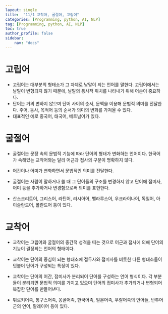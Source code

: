 ```yaml
---
layout: single
title:  "11/1 교착어, 굴절어, 고립어"
categories: [Programming, python, AI, NLP]
tag: [Programming, python, AI, NLP]
toc: true
author_profile: false
sidebar:
    nav: "docs"
---
```


# 고립어 

* 고립어는 대부분의 형태소가 그 자체로 낱말이 되는 언어를 말한다. 고립어에서는 낱말이 변형되지 않기 때문에, 낱말의 통사적 위치를 나타내기 위해 어순이 중요하다.
* 단어는 거의 변하지 않으며 단어 사이의 순서, 문맥을 이용해 문법적 의미를 전달한다. 주어, 동사, 목적어 등의 순서가 의미의 변화를 가져올 수 있다.
* 대표적인 예로 중국어, 태국어, 베트남어가 있다.



# 굴절어

* 굴절어는 문장 속의 문법적 기능에 따라 단어의 형태가 변화하는 언어이다. 한국어가 속해있는 교착어와는 달리 어근과 접사의 구분이 명확하지 않다.
* 어간이나 어미가 변화하면서 문법적인 의미를 전달한다.
* 굴절어는 사람이 말하거나 쓸 때 그 단어들의 구조를 변경하지 않고 단어에 접미사, 어미 등을 추가하거나 변경함으로써 의미를 표현한다.

* 산스크리트어, 그리스어, 라틴어, 러시아어, 벨라루스어, 우크라이나어, 독일어, 아이슬란드어, 폴란드어 등이 있다.



# 교착어

* 교착어는 고립어와 굴절어의 중간적 성격을 띠는 것으로 어근과 접사에 의해 단어의 기능이 결정되는 언어의 형태이다. 
* 교착어는 단어의 중심이 되는  형태소에 접두사와 접미사를 비롯한 다른 형태소들이 덧붙어 단어가 구성되는 특징이 있다.
* 교착어는 단어의 어간, 접미사가 분리되어 단어를 구성하는 언어 형식이다. 각 부분들이 분리되면 문법적 의미를 가지고 있으며 단어의 접미사가 추가되거나 변형되어 복잡한 단어를 만들어낸다.

* 튀르키어족, 통구스어족, 몽골어족, 한국어족, 일본어족, 우랄어족의 언어들, 반투어군의 언어, 말레이어 등이 있다.